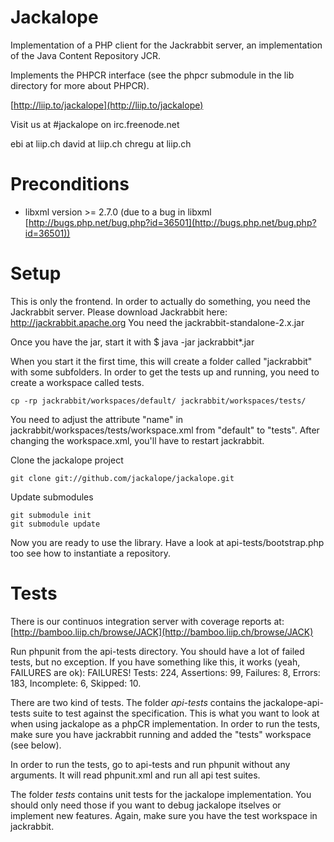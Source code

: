 
# Jackalope

Implementation of a PHP client for the Jackrabbit server, an implementation of
the Java Content Repository JCR.

Implements the PHPCR interface (see the phpcr submodule in the lib directory for
more about PHPCR).

[http://liip.to/jackalope](http://liip.to/jackalope)

Visit us at #jackalope on irc.freenode.net

ebi at liip.ch
david at liip.ch
chregu at liip.ch



# Preconditions


* libxml version >= 2.7.0 (due to a bug in libxml [http://bugs.php.net/bug.php?id=36501](http://bugs.php.net/bug.php?id=36501))


# Setup

This is only the frontend. In order to actually do something, you need the
Jackrabbit server. Please download Jackrabbit here: http://jackrabbit.apache.org
You need the jackrabbit-standalone-2.x.jar

Once you have the jar, start it with
    $ java -jar jackrabbit*.jar

When you start it the first time, this will create a folder called "jackrabbit" with some subfolders. In order to get the tests up and running, you need to create a workspace called tests. 

    cp -rp jackrabbit/workspaces/default/ jackrabbit/workspaces/tests/

You need to adjust the attribute "name" in jackrabbit/workspaces/tests/workspace.xml from "default" to "tests". After changing the workspace.xml, you'll have to restart jackrabbit.

Clone the jackalope project 

    git clone git://github.com/jackalope/jackalope.git

Update submodules

    git submodule init
    git submodule update

Now you are ready to use the library. Have a look at api-tests/bootstrap.php
too see how to instantiate a repository.

# Tests

There is our continuos integration server with coverage reports at:
[http://bamboo.liip.ch/browse/JACK](http://bamboo.liip.ch/browse/JACK)

Run phpunit from the api-tests directory. You should have a lot of failed tests,
but no exception. If you have something like this, it works (yeah, FAILURES are ok):
    FAILURES!
    Tests: 224, Assertions: 99, Failures: 8, Errors: 183, Incomplete: 6, Skipped: 10.


There are two kind of tests. The folder *api-tests* contains the
jackalope-api-tests suite to test against the specification.
This is what you want to look at when using jackalope as a phpCR implementation.
In order to run the tests, make sure you have jackrabbit running and added the
"tests" workspace (see below).

In order to run the tests, go to api-tests and run phpunit without any arguments.
It will read phpunit.xml and run all api test suites.

The folder *tests* contains unit tests for the jackalope implementation.
You should only need those if you want to debug jackalope itselves or implement
new features. Again, make sure you have the test workspace in jackrabbit.

